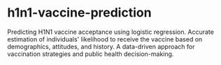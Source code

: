 # h1n1-vaccine-prediction
Predicting H1N1 vaccine acceptance using logistic regression. Accurate estimation of individuals' likelihood to receive the vaccine based on demographics, attitudes, and history. A data-driven approach for vaccination strategies and public health decision-making.
